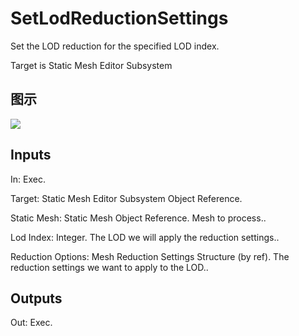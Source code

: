 # SetLodReductionSettings

Set the LOD reduction for the specified LOD index.

Target is Static Mesh Editor Subsystem

## 图示

![]($-20221218-18541491.png)

## Inputs

In: Exec.

Target: Static Mesh Editor Subsystem Object Reference.

Static Mesh: Static Mesh Object Reference. Mesh to process..

Lod Index: Integer. The LOD we will apply the reduction settings..

Reduction Options: Mesh Reduction Settings Structure (by ref). The reduction settings we want to apply to the LOD..  

## Outputs

Out: Exec.

